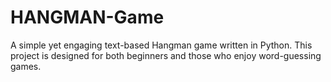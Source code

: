 # HANGMAN-Game
A simple yet engaging text-based Hangman game written in Python. This project is designed for both beginners and those who enjoy word-guessing games.

